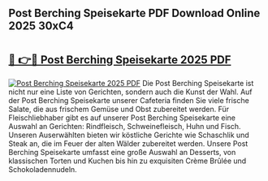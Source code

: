 ## Post Berching Speisekarte PDF Download Online 2025 30xC4

# <h2><a href="http://gc7azf.nevu.top/?p=Post+Berching+Speisekarte">🔗 👉🔴 Post Berching Speisekarte 2025 PDF</a></h2>

[![Post Berching Speisekarte 2025 PDF](https://i.imgur.com/dBaPXMq.png)](http://gc7azf.nevu.top/?p=Post+Berching+Speisekarte)
Die Post Berching Speisekarte ist nicht nur eine Liste von Gerichten, sondern auch die Kunst der Wahl. Auf der Post Berching Speisekarte unserer Cafeteria finden Sie viele frische Salate, die aus frischem Gemüse und Obst zubereitet werden. Für Fleischliebhaber gibt es auf unserer Post Berching Speisekarte eine Auswahl an Gerichten: Rindfleisch, Schweinefleisch, Huhn und Fisch. Unseren Auserwählten bieten wir köstliche Gerichte wie Schaschlik und Steak an, die im Feuer der alten Wälder zubereitet werden. Unsere Post Berching Speisekarte umfasst eine große Auswahl an Desserts, von klassischen Torten und Kuchen bis hin zu exquisiten Crème Brûlée und Schokoladennudeln.
